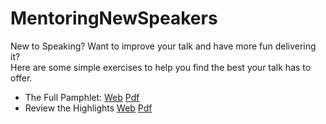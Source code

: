 # MentoringNewSpeakers
 
New to Speaking? Want to improve your talk and have more fun delivering it?  
Here are some simple exercises to help you find the best your talk has to offer.

* The Full Pamphlet: [Web](MentoringNewSpeakers.md) [Pdf](pdf/MentoringNewSpeakers.pdf)
* Review the Highlights [Web](ShortReference.md) [Pdf](pdf/ShortReference.pdf)

